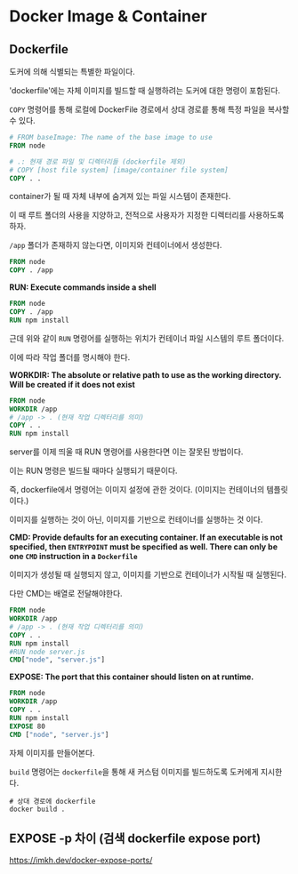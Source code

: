 # Docker Image & Container

## Dockerfile

도커에 의해 식별되는 특별한 파일이다.

'dockerfile'에는 자체 이미지를 빌드할 때 실행하려는 도커에 대한 명령이 포함된다.

`COPY` 명령어를 통해 로컬에 DockerFile 경로에서 상대 경로릍 통해 특정 파일을 복사할 수 있다.

```dockerfile
# FROM baseImage: The name of the base image to use
FROM node

# .: 현재 경로 파일 및 디렉터리들 (dockerfile 제외)
# COPY [host file system] [image/container file system]
COPY . .
```

container가 될 때 자체 내부에 숨겨져 있는 파일 시스템이 존재한다.

이 때 루트 폴더의 사용을 지양하고, 전적으로 사용자가 지정한 디렉터리를 사용하도록 하자.

`/app` 폴더가 존재하지 않는다면, 이미지와 컨테이너에서 생성한다.

```dockerfile
FROM node
COPY . /app
```

**RUN: Execute commands inside a shell**

```dockerfile
FROM node
COPY . /app
RUN npm install
```

근데 위와 같이 `RUN` 명령어를 실행하는 위치가 컨테이너 파일 시스템의 루트 폴더이다.

이에 따라 작업 폴더를 명시해야 한다.

**WORKDIR: The absolute or relative path to use as the working directory. Will be created if it does not exist**

```dockerfile
FROM node
WORKDIR /app
# /app -> . (현재 작업 디렉터리를 의미)
COPY . .
RUN npm install
```

server를 이제 띄울 때 RUN 명령어를 사용한다면 이는 잘못된 방법이다.

이는 RUN 명령은 빌드될 때마다 실행되기 때문이다.

즉, dockerfile에서 명령어는 이미지 설정에 관한 것이다. (이미지는 컨테이너의 템플릿이다.)

이미지를 실행하는 것이 아닌, 이미지를 기반으로 컨테이너를 실행하는 것 이다.

**CMD: Provide defaults for an executing container. If an executable is not specified, then `ENTRYPOINT` must be
specified as well. There can only be one `CMD` instruction in a `Dockerfile`**

이미지가 생성될 때 실행되지 않고, 이미지를 기반으로 컨테이너가 시작될 때 실행된다.

다만 CMD는 배열로 전달해야한다.

```dockerfile
FROM node
WORKDIR /app
# /app -> . (현재 작업 디렉터리를 의미)
COPY . .
RUN npm install
#RUN node server.js
CMD["node", "server.js"]
```

**EXPOSE: The port that this container should listen on at runtime.**
```dockerfile
FROM node
WORKDIR /app
COPY . .
RUN npm install
EXPOSE 80
CMD ["node", "server.js"]
```

자체 이미지를 만들어본다.

`build` 명령어는 `dockerfile`을 통해 새 커스텀 이미지를 빌드하도록 도커에게 지시한다.

```shell
# 상대 경로에 dockerfile
docker build .
```

## EXPOSE -p 차이 (검색 dockerfile expose port)
https://imkh.dev/docker-expose-ports/ 
